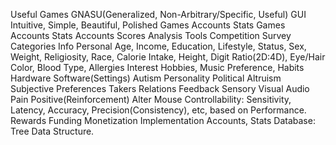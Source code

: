 Useful Games
    GNASU(Generalized, Non-Arbitrary/Specific, Useful)
    GUI
        Intuitive, Simple, Beautiful, Polished
            Games
            Accounts
            Stats
    Games
    Accounts
    Stats
        Accounts
        Scores
        Analysis Tools
    Competition
    Survey
        Categories
            Info
                Personal
                    Age, Income, Education, Lifestyle, Status, Sex, Weight, Religiosity, Race, Calorie Intake, Height, Digit Ratio(2D:4D), Eye/Hair Color, Blood Type, Allergies
                Interest
                    Hobbies, Music Preference,
                Habits
                Hardware
                Software(Settings)
            Autism
            Personality
            Political
            Altruism
            Subjective Preferences
        Takers Relations
    Feedback
        Sensory
            Visual
            Audio
            Pain
        Positive(Reinforcement)
            Alter Mouse Controllability: Sensitivity, Latency, Accuracy, Precision(Consistency), etc, based on Performance.
    Rewards
    Funding
    Monetization
    Implementation
        Accounts, Stats
            Database: Tree Data Structure.

